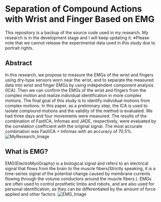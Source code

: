 # Separation of Compound Actions with Wrist and Finger Based on EMG
This repository is a backup of the source code used in my research. My research is in the development stage and I will keep updating it.
※Please note that we cannot release the experimental data used in this study due to portrait rights.

## Abstract
In this research, we propose to measure the EMGs of the wrist and fingers using dry-type sensors worn near the wrist, and to separate the measured data into wrist and finger EMGs by using independent component analysis (ICA). Then we can confirm the EMGs of the wrist and fingers from the complex motion and realize individual identification in more complex motions. The final goal of this study is to identify individual motions from complex motions. In this paper, as a preliminary step, the ICA is used to isolate compound motions and the validity of the method is evaluated. We had three days and four movements were measured. The results of the combination of FastICA, Infomax and JADE, respectively, were evaluated by the correlation coefficient with the original signal. The most accurate combination was FastICA + Infomax with an accuracy of 70.5%.
![MyResearch_Image](https://user-images.githubusercontent.com/51312413/95956885-e8683400-0e39-11eb-910f-f53b53e34a57.png)

## What is EMG?
EMG(ElectroMyoGraphy) is a biological signal and refers to an electrical signal that flows from the brain to the muscle fibers(Strictly speaking, it is a time-series signal of the potential change caused by membrane currents flowing through the volume conductors around the muscle fibers.). EMGs are often used to control prosthetic limbs and robots, and are also used for personal identification, as they can be differentiated by the amount of force applied and other factors.
![EMG_Image](https://user-images.githubusercontent.com/51312413/95958678-70e7d400-0e3c-11eb-9be2-495cf8a6bc21.png)
